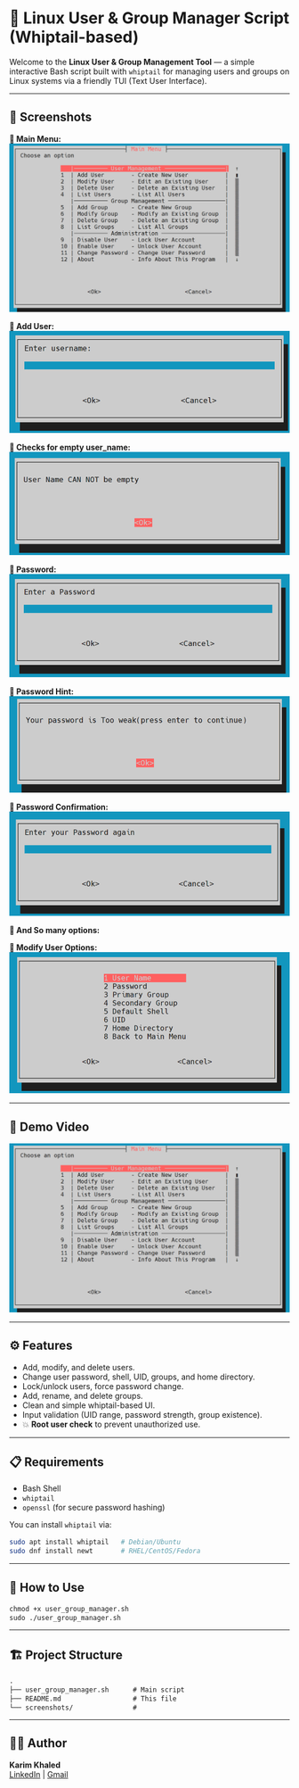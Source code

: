 # 👤 Linux User & Group Manager Script (Whiptail-based)

Welcome to the **Linux User & Group Management Tool** — a simple interactive Bash script built with `whiptail` for managing users and groups on Linux systems via a friendly TUI (Text User Interface).

---

## 📸 Screenshots


**🔻 Main Menu:**
![Main Menu](screenshots/main_menu.png)

**🔻 Add User:**
![Add User](screenshots/add_user1.png)

**🔻 Checks for empty user_name:**
![Add User](screenshots/add_user2.png)

**🔻 Password:**
![Add User](screenshots/add_user3.png)

**🔻 Password Hint:**
![Add User](screenshots/add_user4.png)

**🔻 Password Confirmation:**
![Add User](screenshots/add_user5.png)

**🔻 And So many options:**

**🔻 Modify User Options:**
![Modify User](screenshots/modify_user.png)

---

## 🎥 Demo Video


[![Watch the demo](screenshots/main_menu.png)](https://drive.google.com/file/d/1WyspyTiQUbhAAhIDBEaaMIMVp7nJvjbt/view?usp=drive_link)


---

## ⚙️ Features

- Add, modify, and delete users.
- Change user password, shell, UID, groups, and home directory.
- Lock/unlock users, force password change.
- Add, rename, and delete groups.
- Clean and simple whiptail-based UI.
- Input validation (UID range, password strength, group existence).
- 💥 **Root user check** to prevent unauthorized use.

---

## 📋 Requirements

- Bash Shell
- `whiptail`
- `openssl` (for secure password hashing)

You can install `whiptail` via:
```bash
sudo apt install whiptail   # Debian/Ubuntu
sudo dnf install newt       # RHEL/CentOS/Fedora
```
---

## 🚀 How to Use
```
chmod +x user_group_manager.sh
sudo ./user_group_manager.sh
```
---

## 🏗️ Project Structure
```
.
├── user_group_manager.sh      # Main script
├── README.md                  # This file
└── screenshots/               #
```
---

## 👨‍💻 Author

**Karim Khaled**  
[LinkedIn](https://www.linkedin.com/in/karim-khaled-ahmed-a9993a360) | [Gmail](mailto:karimkhaled345444@gmail.com)

